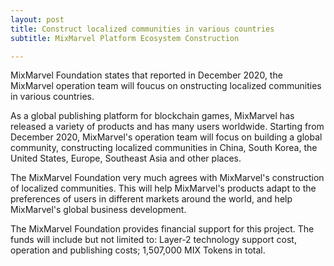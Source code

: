 ```yaml
---
layout: post
title: Construct localized communities in various countries
subtitle: MixMarvel Platform Ecosystem Construction 

---
```


MixMarvel Foundation states that reported in December 2020, the MixMarvel operation team will foucus on onstructing localized communities in various countries.

As a global publishing platform for blockchain games, MixMarvel has released a variety of products and has many users worldwide. Starting from December 2020, MixMarvel's operation team will focus on building a global community, constructing localized communities in China, South Korea, the United States, Europe, Southeast Asia and other places.

The MixMarvel Foundation very much agrees with MixMarvel's construction of localized communities. This will help MixMarvel's products adapt to the preferences of users in different markets around the world, and help MixMarvel's global business development.

The MixMarvel Foundation provides financial support for this project. The funds will include but not limited to: Layer-2 technology support cost, operation and publishing costs; 1,507,000 MIX Tokens in total. 

